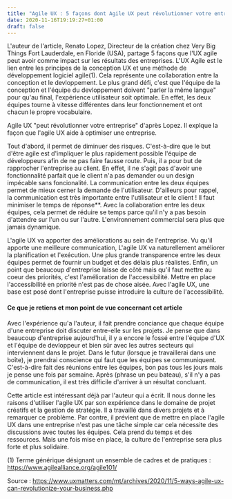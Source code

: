 ```yaml
---
title: "Agile UX : 5 façons dont Agile UX peut révolutionner votre entreprise"
date: 2020-11-16T19:19:27+01:00
draft: false
---
```


L'auteur de l'article, Renato Lopez, Directeur de la création chez Very Big Things Fort Lauderdale, en Floride (USA), partage 5 façons que l'UX agile peut avoir comme impact sur les résultats des entreprises. L'UX Agile est le lien entre les principes de la conception UX et une méthode de développement logiciel agile(1). Cela représente une collaboration entre la conception et le devloppement. Le plus grand défi, c'est que l'équipe de la conception et l'équipe du devloppement doivent "parler la même langue" pour qu'au final, l'expérience utilisateur soit optimale. En effet, les deux équipes tourne à vitesse différentes dans leur fonctionnement et ont chacun le propre vocabulaire.



Agile UX "peut révolutionner votre entreprise" d'après Lopez. Il explque la façon que l'agile UX aide à optimiser une entreprise.



Tout d'abord, il permet de diminuer des risques. C'est-à-dire que le but d'être agile est d'impliquer le plus rapidement possible l'équipe de développeurs afin de ne pas faire fausse route. Puis, il a pour but de rapprocher l'entreprise au client. En effet, il ne s'agit pas d'avoir une fonctionnalité parfait que le client n'a pas demander ou un design impécable sans foncionalité. La communication entre les deux équipes permet de mieux cerner la demande de l'utilisateur. D'ailleurs pour rappel, la communication est très importante entre l'utilisateur et le client ! Il faut minimiser le temps de réponse**. Avec la collaboration entre les deux équipes, cela permet de réduire se temps parce qu'il n'y a pas besoin d'attendre sur l'un ou sur l'autre. L'environnement commercial sera plus que jamais dynamique.



L'agile UX va apporter des améliorations au sein de l'entreprise. Vu qu'il apporte une meilleure communication, L'agile UX va naturellement améliorer la planification et l'exécution. Une plus grande transparence entre les deux équipes permet de fournir un budget et des délais plus réalistes. Enfin, un point que beaucoup d'entreprise laisse de côté mais qu'il faut mettre au coeur des priorités, c'est l'amélioration de l'accessibilité. Mettre en place l'accessibilité en priorité n'est pas de chose aisée. Avec l'agile UX, une base est posé dont l'entreprise puisse introduire la culture de l'accessibilité.



#### Ce que je retiens et mon point de vue concernant cet article

Avec l'expérience qu'a l'auteur, il fait prendre conciance que chaque équipe d'une entreprise doit discuter entre-elle sur les projets. Je pense que dans beaucoup d'entreprise aujourd'hui, il y a encore le fossé entre l'équipe d'UX et l'équipe de devloppeur et bien sûr avec les autres secteurs qui interviennent dans le projet. Dans le futur (lorsque je travaillerai dans une boîte), je prendrai conscience qui faut que les équipes se communiquent. C'est-à-dire fait des réunions entre les équipes, bon pas tous les jours mais je pense une fois par semaine. Après (phrase un peu bateau), s'il n'y a pas de communication, il est très difficile d'arriver à un résultat concluant.

Cette article est intéressant déjà par l'auteur qui a écrit. Il nous donne les raisons d'utiliser l'agile UX par son expérience dans le domaine de projet créatifs et la gestion de stratégie. Il a travaillé dans divers projets et à remarquer ce problème. Par contre, il prévient que de mettre en place l'agile UX dans une entreprise n'est pas une tâche simple car cela nécessite des discussions avec toutes les équipes. Cela prend du temps et des ressources. Mais une fois mise en place, la culture de l'entreprise sera plus forte et plus solidaire.



(1) Terme générique désignant un ensemble de cadres et de pratiques : https://www.agilealliance.org/agile101/



Source : https://www.uxmatters.com/mt/archives/2020/11/5-ways-agile-ux-can-revolutionize-your-business.php